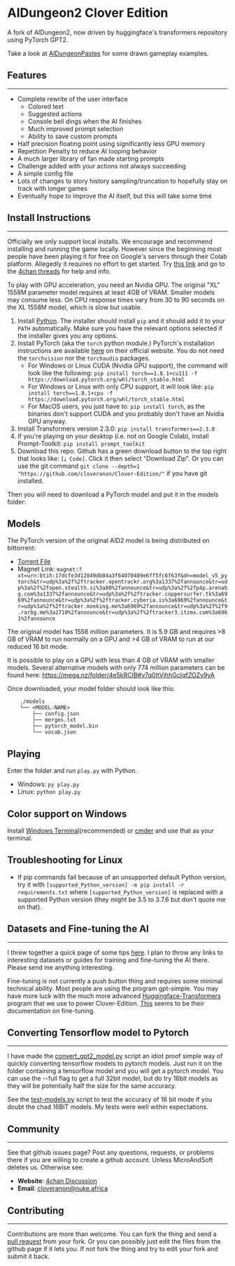 # AIDungeon2 Clover Edition

A fork of AIDungeon2, now driven by huggingface's transformers repository using PyTorch GPT2.

Take a look at [AIDungeonPastes](https://aidungeonpastes.github.io/AID2-Art/) for some drawn gameplay examples.


## Features
------------------------

* Complete rewrite of the user interface
  * Colored text
  * Suggested actions
  * Console bell dings when the AI finishes
  * Much improved prompt selection
  * Ability to save custom prompts
* Half precision floating point using significantly less GPU memory
* Repetition Penalty to reduce AI looping behavior
* A much larger library of fan made starting prompts
* Challenge added with your actions not always succeeding
* A simple config file
* Lots of changes to story history sampling/truncation to hopefully stay on track with longer games
* Eventually hope to improve the AI itself, but this will take some time

## Install Instructions
------------------------

Officially we only support local installs. We encourage and recommend installing and running the game locally. However since the beginning most people have been playing it for free on Google's servers through their Colab platform. Allegedly it requires no effort to get started. Try [this link](https://colab.research.google.com/drive/1kYVhVeE6z4sUyyKDVxLGrzI4OTV43eEa) and go to the [4chan threads](https://boards.4chan.org/search#/aidungeon%20OR%20%22ai%20dungeon%22) for help and info.

To play with GPU acceleration, you need an Nvidia GPU. The original "XL" 1558M parameter model requires at least 4GB of VRAM. Smaller models may consume less. On CPU response times vary from 30 to 90 seconds on the XL 1558M model, which is slow but usable.

1. Install [Python](https://www.python.org/downloads/). The installer should install `pip` and it should add it to your `PATH` automatically. Make sure you have the relevant options selected if the installer gives you any options.
2. Install PyTorch (aka the `torch` python module.) PyTorch's installation instructions are available [here](https://pytorch.org/get-started/locally/) on their official website. You do not need the `torchvision` nor the `torchaudio` packages.
    - For Windows or Linux CUDA (Nvidia GPU support), the command will look like the following: `pip install torch==1.8.1+cu111 -f https://download.pytorch.org/whl/torch_stable.html`
    - For Windows or Linux with only CPU support, it will look like: `pip install torch==1.8.1+cpu -f https://download.pytorch.org/whl/torch_stable.html`
    - For MacOS users, you just have to: `pip install torch`, as the binaries don't support CUDA and you probably don't have an Nvidia GPU anyway.
3. Install Transformers version 2.3.0: `pip install transformers==2.3.0`
4. If you're playing on your desktop (i.e. not on Google Colab), install Prompt-Toolkit: `pip install prompt_toolkit`
5. Download this repo. Github has a green download button to the top right that looks like: `[⤓ Code]`. Click it then select "Download Zip". Or you can use the git command `git clone --depth=1 "https://github.com/cloveranon/Clover-Edition/"` if you have git installed.

Then you will need to download a PyTorch model and put it in the models folder:


## Models

The PyTorch version of the original AID2 model is being distributed on bittorrent:

- [Torrent File](model.torrent) 
- Magnet Link: `magnet:?xt=urn:btih:17dcfe3d12849db04a3f64070489e6ff5fc6f63f&dn=model_v5_pytorch&tr=udp%3a%2f%2ftracker.opentrackr.org%3a1337%2fannounce&tr=udp%3a%2f%2fopen.stealth.si%3a80%2fannounce&tr=udp%3a%2f%2fp4p.arenabg.com%3a1337%2fannounce&tr=udp%3a%2f%2ftracker.coppersurfer.tk%3a6969%2fannounce&tr=udp%3a%2f%2ftracker.cyberia.is%3a6969%2fannounce&tr=udp%3a%2f%2ftracker.moeking.me%3a6969%2fannounce&tr=udp%3a%2f%2f9.rarbg.me%3a2710%2fannounce&tr=udp%3a%2f%2ftracker3.itzmx.com%3a6961%2fannounce`

The original model has 1558 million parameters. It is 5.9 GB and requires >8 GB of VRAM to run normally on a GPU and >4 GB of VRAM to run at our reduced 16 bit mode.

It is possible to play on a GPU with less than 4 GB of VRAM with smaller models. Several alternative models with only 774 million parameters can be found here: https://mega.nz/folder/4e5kRCIB#v7q0ItVjhhGcIqfZOZy9yA

Once downloaded, your model folder should look like this:
```
    ./models
    └── <MODEL-NAME>
        ├── config.json
        ├── merges.txt
        ├── pytorch_model.bin
        └── vocab.json
```

## Playing

Enter the folder and run `play.py` with Python.

- Windows: `py play.py`
- Linux: `python play.py`

## Color support on Windows

Install [Windows Terminal](https://aka.ms/terminal)(recommended) or [cmder](https://cmder.net/) and use that as your terminal.


## Troubleshooting for Linux

* If pip commands fail because of an unsupported default Python version, try it with
`[supported_Python_version] -m pip install -r requirements.txt` where `[supported_Python_version]` is replaced with a supported Python version (they might be 3.5 to 3.7.6 but don't quote me on that).


## Datasets and Fine-tuning the AI
---------------

I threw together a quick page of some tips [here](DATASETS.md). I plan to throw any links to interesting datasets or guides for training and fine-tuning the AI there. Please send me anything interesting.

Fine-tuning is not currently a push button thing and requires some minimal technical ability. Most people are using the program gpt-simple. You may have more luck with the much more advanced [Huggingface-Transformers](https://github.com/huggingface/transformers) program that we use to power Clover-Edition. [This](https://huggingface.co/transformers/examples.html#language-model-fine-tuning) seems to be their documentation on fine-tuning.

## Converting Tensorflow model to Pytorch
----------------

I have made the [convert_gpt2_model.py](convert_gpt2_model.py) script an idiot proof simple way of quickly converting tensorflow models to pytorch models. Just run it on the folder containing a tensorflow model and you will get a pytorch model. You can use the --full flag to get a full 32bit model, but do try 16bit models as they will be potentially half the size for the same accuracy.

See the [test-models.py](test-models.py) script to test the accuracy of 16 bit mode if you doubt the chad 16BIT models. My tests were well within expectations.


## Community
------------------------

See that github issues page? Post any questions, requests, or problems there if you are willing to create a github account. Unless MicroAndSoft deletes us.
Otherwise see:

* **Website**: [4chan Discussion](https://boards.4chan.org/search#/aidungeon%20OR%20%22ai%20dungeon%22)
* **Email**: cloveranon@nuke.africa


## Contributing
------------------------
Contributions are more than welcome. You can fork the thing and send a  [pull request](https://help.github.com/articles/using-pull-requests/) from your fork. Or you can possibly just edit the files from the github page if it lets you. If not fork the thing and try to edit your fork and submit it back.
